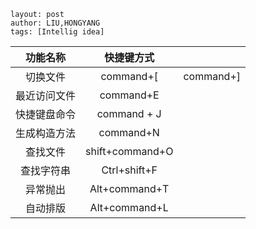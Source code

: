 ```
layout: post
author: LIU,HONGYANG
tags: [Intellig idea]

```



|   功能名称   |   快捷键方式    |           |
| :----------: | :-------------: | :-------: |
|   切换文件   |    command+[    | command+] |
| 最近访问文件 |    command+E    |           |
| 快捷键盘命令 |   command + J   |           |
| 生成构造方法 |    command+N    |           |
|   查找文件   | shift+command+O |           |
|  查找字符串  |  Ctrl+shift+F   |           |
|   异常抛出   |  Alt+command+T  |           |
|   自动排版   |  Alt+command+L  |           |






